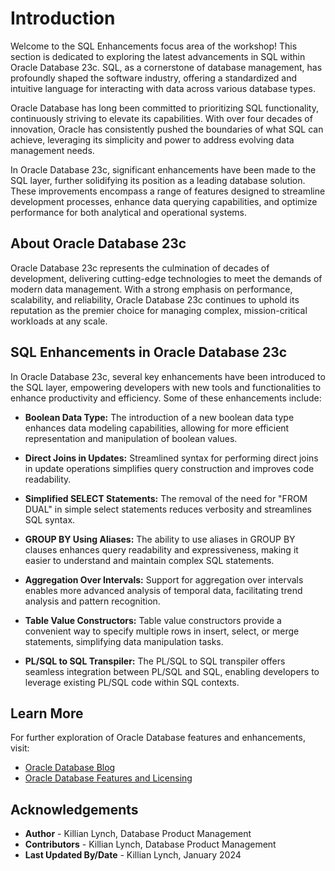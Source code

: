 # Introduction

Welcome to the SQL Enhancements focus area of the workshop! This section is dedicated to exploring the latest advancements in SQL within Oracle Database 23c. SQL, as a cornerstone of database management, has profoundly shaped the software industry, offering a standardized and intuitive language for interacting with data across various database types.

Oracle Database has long been committed to prioritizing SQL functionality, continuously striving to elevate its capabilities. With over four decades of innovation, Oracle has consistently pushed the boundaries of what SQL can achieve, leveraging its simplicity and power to address evolving data management needs.

In Oracle Database 23c, significant enhancements have been made to the SQL layer, further solidifying its position as a leading database solution. These improvements encompass a range of features designed to streamline development processes, enhance data querying capabilities, and optimize performance for both analytical and operational systems.

## About Oracle Database 23c

Oracle Database 23c represents the culmination of decades of development, delivering cutting-edge technologies to meet the demands of modern data management. With a strong emphasis on performance, scalability, and reliability, Oracle Database 23c continues to uphold its reputation as the premier choice for managing complex, mission-critical workloads at any scale.

## SQL Enhancements in Oracle Database 23c

In Oracle Database 23c, several key enhancements have been introduced to the SQL layer, empowering developers with new tools and functionalities to enhance productivity and efficiency. Some of these enhancements include:
  
- **Boolean Data Type:** The introduction of a new boolean data type enhances data modeling capabilities, allowing for more efficient representation and manipulation of boolean values.
  
- **Direct Joins in Updates:** Streamlined syntax for performing direct joins in update operations simplifies query construction and improves code readability.
  
- **Simplified SELECT Statements:** The removal of the need for "FROM DUAL" in simple select statements reduces verbosity and streamlines SQL syntax.
  
- **GROUP BY Using Aliases:** The ability to use aliases in GROUP BY clauses enhances query readability and expressiveness, making it easier to understand and maintain complex SQL statements.
  
- **Aggregation Over Intervals:** Support for aggregation over intervals enables more advanced analysis of temporal data, facilitating trend analysis and pattern recognition.
  
- **Table Value Constructors:** Table value constructors provide a convenient way to specify multiple rows in insert, select, or merge statements, simplifying data manipulation tasks.
  
- **PL/SQL to SQL Transpiler:** The PL/SQL to SQL transpiler offers seamless integration between PL/SQL and SQL, enabling developers to leverage existing PL/SQL code within SQL contexts.

## Learn More

For further exploration of Oracle Database features and enhancements, visit:

- [Oracle Database Blog](http://blogs.oracle.com/database)
- [Oracle Database Features and Licensing](https://apex.oracle.com/database-features/)

## Acknowledgements
* **Author** - Killian Lynch, Database Product Management
* **Contributors** - Killian Lynch, Database Product Management
* **Last Updated By/Date** - Killian Lynch, January 2024